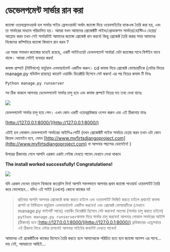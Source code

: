 # ডেভেলপমেন্ট সার্ভার রান করা

জ্যাঙ্গো ওয়েবফ্রেমওয়ার্ক হল সার্ভার সাইড ফ্রেমওয়ার্ক! অর্থাৎ জ্যাঙ্গো দিয়ে ওয়েবসাইটের ব্যাকএন্ড তৈরি করা হয়, এবং তা সার্ভারের মাধ্যমে পরিচালিত হয়। আমরা যখন আমাদের প্রোজেক্টটি লাইভ/প্রোডাকশন সার্ভারে/হোস্টিংএ ডেপ্লয়/আপ্লোড করব তখন সেই সার্ভারটাই আমাদের জ্যাঙ্গো প্রোজেক্ট রান করবে! কিন্তু প্রোজেক্ট তৈরি করার সময় আমাদের নিজেদের কম্পিটারে জ্যাঙ্গো কিভাবে রান করব ?

এর সহজ সমাধান জ্যাঙ্গোর মধ্যেই রয়েছে, একটি লাইটওয়েট ডেভলপমেন্ট সার্ভার! যেটা জ্যাঙ্গোর সাথে বিল্টইন ভাবে থাকে। আমরা সেটাই ব্যবহার করব!

কমান্ড প্রম্পটে \(টার্মিনালে\) ভার্চুয়াল এনভায়র্নমেন্ট একটিভ করুন। cd কমান্ড দিয়ে প্রোজেক্ট ফোল্ডারটিকে \(যেটার ভিতর manage.py মডিউল রয়েছে\) কারেন্ট ওয়ার্কিং ডিরেক্টরি হিসেবে সেট করুন! এর পর নিচের কমান্ড টি দিনঃ

```text
Python manage.py runserver
```

সব ঠিক থাকলে আপনার ডেভেলপমেন্ট সার্ভার চালু হবে এবং কমান্ড প্রম্পটে নিচের মত তথ্য দেখা যাবেঃ

![](https://i.imgur.com/JibYb4q.png)

ডেভলপমেন্ট সার্ভার চালু হয়ে গেল। এখন কোন একটি ওয়েবব্রাউজার ওপেন করুন এবং এই ঠিকানায় যানঃ

[http://127.0.0.1:8000/](http://127.0.0.1:8000/)

এটাই হল লোকাল ডেভলপমেন্ট সার্ভারের আইপি+পোর্ট! \(যখন প্রোজেক্টটি লাইভ সার্ভারে ডেপ্লয় করব তখন এটা কোন রিয়েল ডোমেইন হবে, যেমন [http://www.myfirtsdjangoproject.com](http://www.myfirtsdjangoproject.com) বা আপনার পছন্দের ডোমেইন! \)

উপরের ঠিকানায় গেলে আপনি এরকম একটা পেইজ দেখতে পাবেন যেখানে লেখা থাকবে

**The install worked successfully! Congratulations!**

![](https://i.imgur.com/wtqiXSw.png)

যদি এরকম দেখেন তাহলে নিজেকে কংগ্রেটস দিন! আপনি সফলভাবে আপনার প্রথম জ্যাঙ্গো পাওয়ার্ড ওয়েবসাইট তৈরি করে ফেলেছেন... যদিও এই সাইট \(এখনো\) কোনো কাজের না!

> প্রতিবার আপনি আপনার প্রোজেক্টে কাজ করতে চাইলে এবং ওয়েবসাইট ভিজিট করতে চাইলে প্রথমেই কমান্ড প্রম্পট বা টার্মিনালে ভার্চুয়াল এনভায়র্নমেন্ট একটিভ করবেন! এবং প্রোজেক্ট ফোল্ডারটিকে \(যেখানে manage.py ফাইলটি আছে\) ওয়ার্কিং ডিরেক্টরি হিসেবে সেট করবেন! অতপর \(সার্ভার চালু করতে চাইলে\) `python manage.py runserver`কমান্ড দিয়ে সার্ভার চালু করবেন! আপনার লোকাল সার্ভারের আইপি \(ঠিকানা\) হবে [http://127.0.0.1:8000/](http://127.0.0.1:8000/) ব্রাউজারের এড্রেসবারে এই ঠিকানা লিখে এন্টার চাপলেই আপনার সাইটের কনটেন্ট দেখতে পাবেন!

আমাদের এই প্রজেক্টটিকে কাজের হিসেবে তৈরি করতে হলে আমাদেরকে পরিচিত হতে হবে জ্যাঙ্গো অ্যাপস এর সাথে... ভয় নেই, আমরাতো আছিই...

